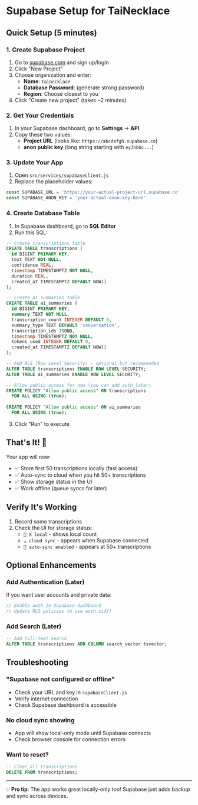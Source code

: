 # Supabase Setup for TaiNecklace

## Quick Setup (5 minutes)

### 1. Create Supabase Project
1. Go to [supabase.com](https://supabase.com) and sign up/login
2. Click "New Project"
3. Choose organization and enter:
   - **Name**: `tainecklace` 
   - **Database Password**: (generate strong password)
   - **Region**: Choose closest to you
4. Click "Create new project" (takes ~2 minutes)

### 2. Get Your Credentials
1. In your Supabase dashboard, go to **Settings** → **API**
2. Copy these two values:
   - **Project URL** (looks like: `https://abcdefgh.supabase.co`)
   - **anon public key** (long string starting with `eyJhbGc...`)

### 3. Update Your App
1. Open `src/services/supabaseClient.js`
2. Replace the placeholder values:

```javascript
const SUPABASE_URL = 'https://your-actual-project-url.supabase.co'
const SUPABASE_ANON_KEY = 'your-actual-anon-key-here'
```

### 4. Create Database Table
1. In Supabase dashboard, go to **SQL Editor**
2. Run this SQL:

```sql
-- Create transcriptions table
CREATE TABLE transcriptions (
  id BIGINT PRIMARY KEY,
  text TEXT NOT NULL,
  confidence REAL,
  timestamp TIMESTAMPTZ NOT NULL,
  duration REAL,
  created_at TIMESTAMPTZ DEFAULT NOW()
);

-- Create AI summaries table
CREATE TABLE ai_summaries (
  id BIGINT PRIMARY KEY,
  summary TEXT NOT NULL,
  transcription_count INTEGER DEFAULT 0,
  summary_type TEXT DEFAULT 'conversation',
  transcription_ids JSONB,
  timestamp TIMESTAMPTZ NOT NULL,
  tokens_used INTEGER DEFAULT 0,
  created_at TIMESTAMPTZ DEFAULT NOW()
);

-- Add RLS (Row Level Security) - optional but recommended
ALTER TABLE transcriptions ENABLE ROW LEVEL SECURITY;
ALTER TABLE ai_summaries ENABLE ROW LEVEL SECURITY;

-- Allow public access for now (you can add auth later)
CREATE POLICY "Allow public access" ON transcriptions
  FOR ALL USING (true);
  
CREATE POLICY "Allow public access" ON ai_summaries
  FOR ALL USING (true);
```

3. Click "Run" to execute

## That's It! 🎉

Your app will now:
- ✅ Store first 50 transcriptions locally (fast access)
- ✅ Auto-sync to cloud when you hit 50+ transcriptions  
- ✅ Show storage status in the UI
- ✅ Work offline (queue syncs for later)

## Verify It's Working

1. Record some transcriptions
2. Check the UI for storage status:
   - `📱 X local` - shows local count
   - `☁️ cloud sync` - appears when Supabase connected
   - `🔄 auto-sync enabled` - appears at 50+ transcriptions

## Optional Enhancements

### Add Authentication (Later)
If you want user accounts and private data:
```javascript
// Enable auth in Supabase dashboard
// Update RLS policies to use auth.uid()
```

### Add Search (Later)
```sql
-- Add full-text search
ALTER TABLE transcriptions ADD COLUMN search_vector tsvector;
```

## Troubleshooting

### "Supabase not configured or offline"
- Check your URL and key in `supabaseClient.js`
- Verify internet connection
- Check Supabase dashboard is accessible

### No cloud sync showing
- App will show local-only mode until Supabase connects
- Check browser console for connection errors

### Want to reset?
```sql
-- Clear all transcriptions
DELETE FROM transcriptions;
```

---

💡 **Pro tip**: The app works great locally-only too! Supabase just adds backup and sync across devices.